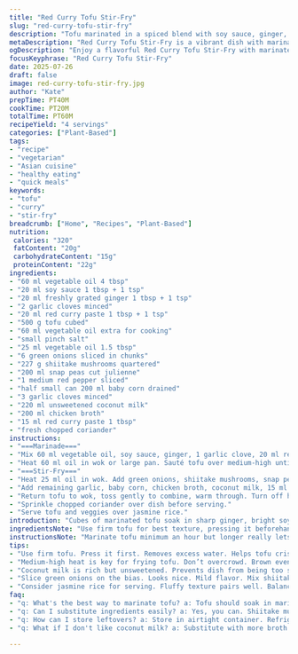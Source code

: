 ```yaml
---
title: "Red Curry Tofu Stir-Fry"
slug: "red-curry-tofu-stir-fry"
description: "Tofu marinated in a spiced blend with soy sauce, ginger, garlic, and red curry paste, stir-fried with colorful vegetables like snap peas, shiitake mushrooms, red bell pepper, and baby corn. Simmered briefly in coconut milk and chicken broth mix, infused with extra curry paste, then finished with fresh cilantro. Serves four. Preparation includes marinating tofu for at least an hour for flavor absorption. Vegetable cooking times adjusted for crispness. Balanced plant-based protein with vibrant textures."
metaDescription: "Red Curry Tofu Stir-Fry is a vibrant dish with marinated tofu, colorful vegetables, and rich flavors. Perfectly balance spicy and savory for a quick meal."
ogDescription: "Enjoy a flavorful Red Curry Tofu Stir-Fry with marinated tofu and crisp vegetables. Spiced and savory for a delightful plant-based dish."
focusKeyphrase: "Red Curry Tofu Stir-Fry"
date: 2025-07-26
draft: false
image: red-curry-tofu-stir-fry.jpg
author: "Kate"
prepTime: PT40M
cookTime: PT20M
totalTime: PT60M
recipeYield: "4 servings"
categories: ["Plant-Based"]
tags:
- "recipe"
- "vegetarian"
- "Asian cuisine"
- "healthy eating"
- "quick meals"
keywords:
- "tofu"
- "curry"
- "stir-fry"
breadcrumb: ["Home", "Recipes", "Plant-Based"]
nutrition: 
 calories: "320"
 fatContent: "20g"
 carbohydrateContent: "15g"
 proteinContent: "22g"
ingredients:
- "60 ml vegetable oil 4 tbsp"
- "20 ml soy sauce 1 tbsp + 1 tsp"
- "20 ml freshly grated ginger 1 tbsp + 1 tsp"
- "2 garlic cloves minced"
- "20 ml red curry paste 1 tbsp + 1 tsp"
- "500 g tofu cubed"
- "60 ml vegetable oil extra for cooking"
- "small pinch salt"
- "25 ml vegetable oil 1.5 tbsp"
- "6 green onions sliced in chunks"
- "227 g shiitake mushrooms quartered"
- "200 ml snap peas cut julienne"
- "1 medium red pepper sliced"
- "half small can 200 ml baby corn drained"
- "3 garlic cloves minced"
- "220 ml unsweetened coconut milk"
- "200 ml chicken broth"
- "15 ml red curry paste 1 tbsp"
- "fresh chopped coriander"
instructions:
- "===Marinade==="
- "Mix 60 ml vegetable oil, soy sauce, ginger, 1 garlic clove, 20 ml red curry paste in bowl. Toss tofu cubes in marinade with pinch of salt. Refrigerate min 1 hour, better overnight. Drain before cooking."
- "Heat 60 ml oil in wok or large pan. Sauté tofu over medium-high until golden on all sides, about 7-8 minutes. Remove tofu, lightly salt, set aside."
- "===Stir-Fry==="
- "Heat 25 ml oil in wok. Add green onions, shiitake mushrooms, snap peas, red pepper. Stir-fry around 4 minutes till vegetables are slightly tender but crisp."
- "Add remaining garlic, baby corn, chicken broth, coconut milk, 15 ml curry paste. Stir well, simmer 6 or 7 minutes to meld flavors and reduce slightly."
- "Return tofu to wok, toss gently to combine, warm through. Turn off heat."
- "Sprinkle chopped coriander over dish before serving."
- "Serve tofu and veggies over jasmine rice."
introduction: "Cubes of marinated tofu soak in sharp ginger, bright soy, and red curry heat. Cooling overnight in the fridge. Hot oil sizzles, tofu crisps to golden chunks, held aside. The bright green of sliced onions, snap peas in thin ribbons, rich shiitake mushrooms, and a fiery red pepper join the pan. Baby corn adds crunch, garlic punches through. Coconut milk blends with chicken broth spicy with curry paste, bubbling gently just enough. Tofu returns, fragrant coriander lands last minute. Over fluffy jasmine rice. Layers of spicy, savory, fresh. Textures mix. A quick meal to brighten the plate and feed the soul."
ingredientsNote: "Use firm tofu for best texture, pressing it beforehand helps remove excess water. Red curry paste varies in heat; adjust quantity if sensitive to spice. Shiitake mushrooms can be swapped for cremini or portobello caps sliced thick. Unsweetened coconut milk keeps richness without sweetness, chicken broth adds depth but vegetable broth works for vegan option. Baby corn is optional but adds a sweet crunch that contrasts the spice. Fresh ginger and garlic finely minced release their aroma fully. Green onions sliced on the bias create nice visuals and mild bite."
instructionsNote: "Marinate tofu minimum an hour but longer really lets flavors penetrate. Drain well before frying to avoid splatter. Use medium-high heat for tofu crisping, avoid overcrowding pan so cubes brown evenly. Stir-fry vegetables quickly on high heat to retain crunch and vibrant colors. Adding garlic and baby corn later preserves their fresh flavors and texture. Combine broth and coconut milk with curry paste separately before adding to prevent clumps. Simmer gently to thicken sauce without burning. Toss tofu back in last minute to heat through without breaking pieces. Finish with fresh coriander off-heat to preserve its bright taste."
tips:
- "Use firm tofu. Press it first. Removes excess water. Helps tofu crisp better. Marinate for one hour. Longer is best. Overnight is ideal. Flavors penetrate well. Rinse and drain before cooking for less splatter."
- "Medium-high heat is key for frying tofu. Don’t overcrowd. Brown evenly. Crisp outer texture. For veggies, fast stirring on high heat keeps colors bright. Retain crunch. Add garlic and baby corn later. Preserve fresh flavors."
- "Coconut milk is rich but unsweetened. Prevents dish from being too sweet. Chicken broth adds depth. Works well, but for vegan, switch to vegetable broth. Adjust curry paste. Some brands pack a punch. Add more or less based on taste."
- "Slice green onions on the bias. Looks nice. Mild flavor. Mix shiitake mushrooms with other mushroom types. Cremini or portobello work fine. For richer taste, don’t skip ginger and garlic. Finely mince them for aroma."
- "Consider jasmine rice for serving. Fluffy texture pairs well. Balances spicy elements. Toss everything in the wok last minute. Heat gently to avoid breaking tofu. Fresh coriander adds bright finish. Right before serving is best."
faq:
- "q: What's the best way to marinate tofu? a: Tofu should soak in marinade at least an hour. Overnight is better. It allows flavors to penetrate deeply. Drain it well. This prevents sogginess when frying."
- "q: Can I substitute ingredients easily? a: Yes, you can. Shiitake mushrooms can be swapped for cremini or portobello. Baby corn is optional, but adds nice crunch. Adjust curry paste for heat preference. Don’t forget about coconut milk."
- "q: How can I store leftovers? a: Store in airtight container. Refrigerate up to four days. Tofu may lose texture. Reheat in skillet. Crisp it up again. Or microwave, but won’t be as crunchy."
- "q: What if I don't like coconut milk? a: Substitute with more broth. Cream but not sweet. Different taste but works. Also, consider almond milk for a lighter option. Texture will change, though; thinner sauce."

---
```


